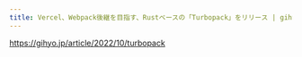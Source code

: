 ```yaml
---
title: Vercel、Webpack後継を目指す、Rustベースの「Turbopack」をリリース | gihyo.jp
---
```


https://gihyo.jp/article/2022/10/turbopack

